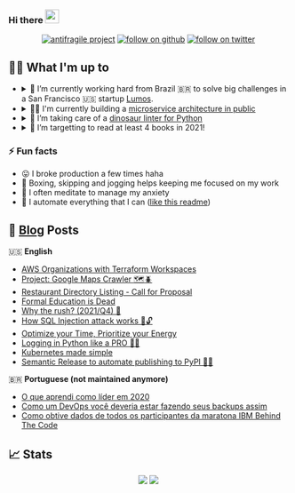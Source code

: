 ### Hi there <img src="https://media.giphy.com/media/hvRJCLFzcasrR4ia7z/giphy.gif" width="25px">

<p align="center">
<a href="https://guicommits.com/antifragile-dev-1-restaurant-directory-listing-proposal/"><img alt="antifragile project" src="https://img.shields.io/badge/%F0%9F%A7%91%E2%80%8D%F0%9F%92%BB-antifragile--dev-green"></a>
<a href="#"><img alt="follow on github" src="https://img.shields.io/github/followers/guilatrova?style=social"/></a>
<a href="https://twitter.com/intent/user?screen_name=guilatrova"><img alt="follow on twitter" src="https://img.shields.io/twitter/follow/guilatrova?style=social"/></a>
</p>

## 🧑‍💻 What I'm up to

- <details>
   <summary>🎯 I’m currently working hard from Brazil 🇧🇷 to solve big challenges in a San Francisco 🇺🇸 startup <a href="https://lumosidentity.com/">Lumos</a>.   </summary>

   <h2>🎊 We're hiring</h2>

   🚀 **Do you want to make the difference in an early stage startup working from anywhere?**

   📨 Send an email to `gui AT lumosidentity.com` and let's chat.

  </details>

- <details>
  <summary>
   👷‍♂️ I'm currently building a <a href="https://guicommits.com/series/antifragile-dev/">microservice architecture in public</a>
  </summary>

   <p align="center">
      <br/>
      <img src="https://github-readme-stats.vercel.app/api/pin/?username=guilatrova&repo=gmaps-crawler&theme=merko#gh-dark-mode-only" />
      <img src="https://github-readme-stats.vercel.app/api/pin/?username=guilatrova&repo=gmaps-crawler#gh-light-mode-only" />
      <img src="https://github-readme-stats.vercel.app/api/pin/?username=guilatrova&repo=restaurant-directory-listing-infra&theme=merko#gh-dark-mode-only" />
      <img src="https://github-readme-stats.vercel.app/api/pin/?username=guilatrova&repo=restaurant-directory-listing-infra#gh-light-mode-only" />
   </p>

  </details>

- <details>
  <summary>
  🦖 I’m taking care of a <a href="https://guicommits.com/project-tryceratops/">dinosaur linter for Python</a>
  </summary>

   <p align="center">
      <img src="https://github-readme-stats.vercel.app/api/pin/?username=guilatrova&repo=tryceratops&theme=merko#gh-dark-mode-only" />
      <img src="https://github-readme-stats.vercel.app/api/pin/?username=guilatrova&repo=tryceratops#gh-light-mode-only" />
   </p>

  </details>

- <details>
  <summary>🌱 I’m targetting to read at least 4 books in 2021!</summary>

   - [x] The Lean Startup
   - [x] Show your work
   - [x] Atomic Habits
   - [ ] Antifragile ⏸
   - [ ] What Has Government Done to Our Money? 👈
   </details>

### ⚡ Fun facts

- 😛 I broke production a few times haha
- 🥊 Boxing, skipping and jogging helps keeping me focused on my work
- 🧘 I often meditate to manage my anxiety
- 🤖 I automate everything that I can ([like this readme](https://github.com/guilatrova/guilatrova))


## 📝 [Blog](https://guicommits.com) Posts

🇺🇸 **English**
<!-- PERSONAL_BLOG:START -->
- [AWS Organizations with Terraform Workspaces](https://guicommits.com/why-use-aws-organizations-with-terraform/)
- [Project: Google Maps Crawler 🗺🪲](https://guicommits.com/selenium-example-with-python-gmaps/)
- [Restaurant Directory Listing - Call for Proposal](https://guicommits.com/antifragile-dev-1-restaurant-directory-listing-proposal/)
- [Formal Education is Dead](https://guicommits.com/formal-education-is-dead/)
- [Why the rush? &lpar;2021/Q4&rpar; 🎢](https://guicommits.com/why-the-rush-2021-q4/)
- [How SQL Injection attack works 💉🔓](https://guicommits.com/how-sql-injection-attack-works-with-examples/)
- [Optimize your Time, Prioritize your Energy](https://guicommits.com/optimize-your-time-prioritize-your-energy/)
- [Logging in Python like a PRO 🐍🌴](https://guicommits.com/how-to-log-in-python-like-a-pro/)
- [Kubernetes made simple](https://guicommits.com/kubernetes-tutorial-for-dummies/)
- [Semantic Release to automate publishing to PyPI 🚀🐍](https://guicommits.com/semantic-release-to-automate-versioning-and-publishing-to-pypi-with-github-actions/)
<!-- PERSONAL_BLOG:END -->

🇧🇷 **Portuguese (not maintained anymore)**
<!-- MEDIUM-BR:START -->
- [O que aprendi como líder em 2020](https://guilatrova.medium.com/o-que-aprendi-como-l%C3%ADder-em-2020-39b125f7176b?source=rss-d7e46d8b9f7b------2)
- [Como um DevOps você deveria estar fazendo seus backups assim](https://guilatrova.medium.com/como-um-devops-voc%C3%AA-deveria-estar-fazendo-seus-backups-assim-517ad7c1b3c6?source=rss-d7e46d8b9f7b------2)
- [Como obtive dados de todos os participantes da maratona IBM Behind The Code](https://guilatrova.medium.com/como-obtive-dados-de-todos-os-participantes-da-maratona-ibm-behind-the-code-fd2038f5a187?source=rss-d7e46d8b9f7b------2)
<!-- MEDIUM-BR:END -->

## 📈 Stats

<p align="center">

<img src="https://github-readme-stats.vercel.app/api?username=guilatrova&show_icons=true&theme=merko#gh-dark-mode-only" />
<img src="https://github-readme-stats.vercel.app/api?username=guilatrova&show_icons=true#gh-light-mode-only" />

</p>
